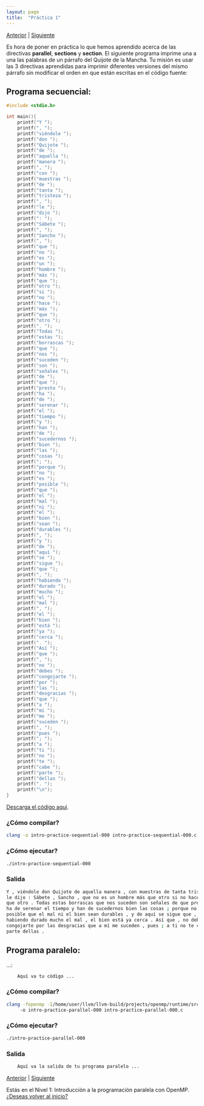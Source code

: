 ```yaml
---
layout: page
title:  "Práctica 1"
---
```

[Anterior](sections-000.html) | [Siguiente](datos-000.html)

Es hora de poner en práctica lo que hemos aprendido acerca de las directivas **parallel**, **sections** y **section**.
El siguiente programa imprime una a una las palabras de un párrafo del Quijote de la Mancha. 
Tu misión es usar las 3 directivas aprendidas para imprimir diferentes versiones del mismo párrafo sin modificar el orden en que están escritas en el código fuente: 

## Programa secuencial:
```c
#include <stdio.h>

int main(){
    printf("Y ");
    printf(", "); 
    printf("viéndole ");
    printf("don "); 
    printf("Quijote ");
    printf("de ");
    printf("aquella ");
    printf("manera ");
    printf(", ");
    printf("con ");
    printf("muestras ");
    printf("de ");
    printf("tanta ");
    printf("tristeza ");
    printf(", ");
    printf("le ");
    printf("dijo ");
    printf(": ");
    printf("Sábete ");
    printf(", ");
    printf("Sancho ");
    printf(", ");
    printf("que ");
    printf("no ");
    printf("es ");
    printf("un ");
    printf("hombre ");
    printf("más ");
    printf("que ");
    printf("otro ");
    printf("si ");
    printf("no ");
    printf("hace ");
    printf("más ");
    printf("que ");
    printf("otro ");
    printf(". ");
    printf("Todas ");
    printf("estas ");
    printf("borrascas ");
    printf("que ");
    printf("nos ");
    printf("suceden ");
    printf("son ");
    printf("señales ");
    printf("de ");
    printf("que ");
    printf("presto ");
    printf("ha ");
    printf("de ");
    printf("serenar ");
    printf("el ");
    printf("tiempo ");
    printf("y ");
    printf("han ");
    printf("de ");
    printf("sucedernos ");
    printf("bien ");
    printf("las ");
    printf("cosas ");
    printf("; ");
    printf("porque ");
    printf("no ");
    printf("es ");
    printf("posible ");
    printf("que ");
    printf("el ");
    printf("mal ");
    printf("ni ");
    printf("el ");
    printf("bien ");
    printf("sean ");
    printf("durables ");
    printf(", ");
    printf("y ");
    printf("de ");
    printf("aquí ");
    printf("se ");
    printf("sigue ");
    printf("que ");
    printf(", ");
    printf("habiendo ");
    printf("durado ");
    printf("mucho ");
    printf("el ");
    printf("mal ");
    printf(", ");
    printf("el ");
    printf("bien ");
    printf("está ");
    printf("ya ");
    printf("cerca ");
    printf(". ");
    printf("Así ");
    printf("que ");
    printf(", ");
    printf("no ");
    printf("debes ");
    printf("congojarte ");
    printf("por ");
    printf("las ");
    printf("desgracias ");
    printf("que ");
    printf("a ");
    printf("mí ");
    printf("me ");
    printf("suceden ");
    printf(", ");
    printf("pues ");
    printf("; ");
    printf("a ");
    printf("ti ");
    printf("no ");
    printf("te ");
    printf("cabe ");
    printf("parte ");
    printf("dellas ");
    printf(". ");
    printf("\n");
}
```
[Descarga el código aquí](../codigo/intro-practice-sequential-000.c).

### ¿Cómo compilar?
```bash
clang -o intro-practice-sequential-000 intro-practice-sequential-000.c
```
### ¿Cómo ejecutar?
```bash
./intro-practice-sequential-000 
```
### Salida
```bash
Y , viéndole don Quijote de aquella manera , con muestras de tanta tristeza , 
le dijo : Sábete , Sancho , que no es un hombre más que otro si no hace más 
que otro . Todas estas borrascas que nos suceden son señales de que presto 
ha de serenar el tiempo y han de sucedernos bien las cosas ; porque no es 
posible que el mal ni el bien sean durables , y de aquí se sigue que , 
habiendo durado mucho el mal , el bien está ya cerca . Así que , no debes 
congojarte por las desgracias que a mí me suceden , pues ; a ti no te cabe 
parte dellas .
```

## Programa paralelo:
...:
```bash
    Aquí va tu código ...
```

### ¿Cómo compilar?
```bash
clang -fopenmp -I/home/user/llvm/llvm-build/projects/openmp/runtime/src/ 
     -o intro-practice-parallel-000 intro-practice-parallel-000.c
```
### ¿Cómo ejecutar?
```bash
./intro-practice-parallel-000 
```
### Salida
```bash
    Aquí va la salida de tu programa paralelo ...
```

[Anterior](sections-000.html) | [Siguiente](datos-000.html)

<div class=coursetitle>Estás en el Nivel 1: Introducción a la programación paralela con OpenMP. <a href="main.html">¿Deseas volver al inicio?</a> </div>